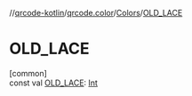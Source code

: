 //[qrcode-kotlin](../../../index.md)/[qrcode.color](../index.md)/[Colors](index.md)/[OLD_LACE](-o-l-d_-l-a-c-e.md)

# OLD_LACE

[common]\
const val [OLD_LACE](-o-l-d_-l-a-c-e.md): [Int](https://kotlinlang.org/api/latest/jvm/stdlib/kotlin-stdlib/kotlin/-int/index.html)
